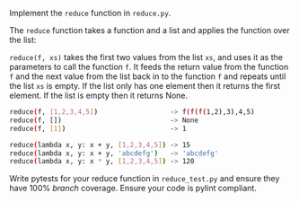 Implement the `reduce` function in `reduce.py`.

The `reduce` function takes a function and a list and applies the function over the list:

`reduce(f, xs)` takes the first two values from the list `xs`, and uses it as the parameters to call the function `f`. It feeds the return value from the function `f` and the next value from the list back in to the function `f` and repeats until the list `xs` is empty. If the list only has one element then it returns the first element. If the list is empty then it returns None.

```bash
reduce(f, [1,2,3,4,5])                  -> f(f(f(1,2),3),4,5)
reduce(f, [])                           -> None
reduce(f, [1])                          -> 1

reduce(lambda x, y: x + y, [1,2,3,4,5]) -> 15
reduce(lambda x, y: x + y, 'abcdefg')   -> 'abcdefg'
reduce(lambda x, y: x * y, [1,2,3,4,5]) -> 120
```

Write pytests for your reduce function in `reduce_test.py` and ensure they have 100% *branch* coverage. Ensure your code is pylint compliant.